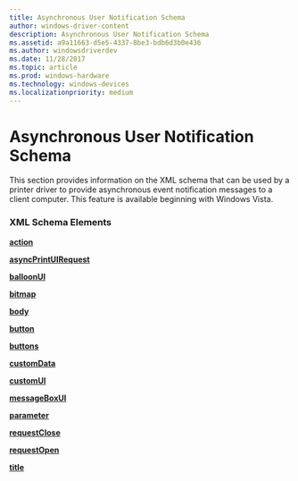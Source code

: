 ```yaml
---
title: Asynchronous User Notification Schema
author: windows-driver-content
description: Asynchronous User Notification Schema
ms.assetid: a9a11663-d5e5-4337-8be3-bdb6d3b0e436
ms.author: windowsdriverdev
ms.date: 11/28/2017
ms.topic: article
ms.prod: windows-hardware
ms.technology: windows-devices
ms.localizationpriority: medium
---
```


# Asynchronous User Notification Schema


This section provides information on the XML schema that can be used by a printer driver to provide asynchronous event notification messages to a client computer. This feature is available beginning with Windows Vista.

### <span id="xml_schema_elements"></span><span id="XML_SCHEMA_ELEMENTS"></span> XML Schema Elements

[**action**](action.md)

[**asyncPrintUIRequest**](asyncprintuirequest.md)

[**balloonUI**](balloonui.md)

[**bitmap**](bitmap.md)

[**body**](body.md)

[**button**](button.md)

[**buttons**](buttons.md)

[**customData**](customdata.md)

[**customUI**](customui.md)

[**messageBoxUI**](messageboxui.md)

[**parameter**](parameter.md)

[**requestClose**](requestclose.md)

[**requestOpen**](requestopen.md)

[**title**](title.md)

 

 




